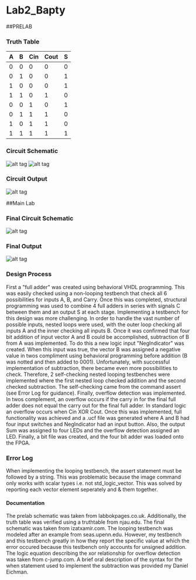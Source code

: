 Lab2_Bapty
==========

##PRELAB

### Truth Table

|   A   |   B   |  Cin  |  Cout  |   S   |
|-------|-------|-------|--------|-------|
| 0     | 0     | 0     | 0      | 0     |
| 0     | 1     | 0     | 0      | 1     |
| 1     | 0     | 0     | 0      | 1     |
| 1     | 1     | 0     | 1      | 0     |
| 0     | 0     | 1     | 0      | 1     |
| 0     | 1     | 1     | 1      | 0     |
| 1     | 0     | 1     | 1      | 0     |
| 1     | 1     | 1     | 1      | 1     |

### Circuit Schematic

![alt tag](https://raw2.github.com/seanbapty/Lab2_Bapty/master/1%20bit%20adder%20schematic%20labbokpages.co.uk.jpg)
![alt tag](https://raw2.github.com/seanbapty/Lab2_Bapty/master/circuitInterface.JPG)

### Circuit Output

![alt tag](https://raw2.github.com/seanbapty/Lab2_Bapty/master/1%20Bit%20Adder%20Output.JPG)

##Main Lab

### Final Circuit Schematic

![alt tag](https://raw2.github.com/seanbapty/Lab2_Bapty/master/fourbitadderschematic.JPG)

### Final Output
![alt tag](https://raw2.github.com/seanbapty/Lab2_Bapty/master/FinalOutput.JPG)

### Design Process

First a "full adder" was created using behavioral VHDL programming. This was easily checked using a non-looping testbench that check all 6 possibilities for inputs A, B, and Carry. Once this was completed, structural programming was used to combine 4 full adders in series with signals C between them and an output S at each stage. Implementing a testbench for this design was more challenging. In order to handle the vast number of possible inputs, nested loops were used, with the outer loop checking all inputs A and the inner checking all inputs B. Once it was confirmed that four bit addition of input vector A and B could be accomplished, subtraction of B from A was implemented. To do this a new logic input "NegIndicator" was created. When this input was true, the vector B was assigned a negative value in twos compliment using behavioral programming before addition (B was notted and then added to 0001). Unfortunately, with successful implementation of subtraction, there became even more possibilities to check. Therefore, 2 self-checking nested looping testbenches were implemented where the first nested loop checked addition and the second checked subtraction. The self-checking came from the command assert (see Error Log for guidance). Finally, overflow detection was implemented. In twos complement, an overflow occurs if the carry in for the final full adder does not equal the carry out for the final full adder. In standard logic an overflow occurs when Cin XOR Cout. Once this was implemented, full functionality was achieved and a .ucf file was generated where A and B had four input switches and NegIndicator had an input button. Also, the output Sum was assigned to four LEDs and the overflow detection assigned an LED. Finally, a bit file was created, and the four bit adder was loaded onto the FPGA.

### Error Log

When implementing the looping testbench, the assert statement must be followed by a string. This was problematic because the image command only works with scalar types i.e. not std_logic_vector. This was solved by reporting each vector element seperately and & them together.

#### Documentation
The prelab schematic was taken from labbokpages.co.uk. Additionally, the truth table was verified using a truthtable from njau.edu. The final schematic was taken from izatxamir.com. The looping testbench was modeled after an example from seas.upenn.edu. However, my testbench and this testbench greatly in how they report the specific value at which the error occured because this testbench only accounts for unsigned addition. The logic equation describing the xor relationship for overflow detection was taken from c-jump.com. A brief oral description of the syntax for the when statement used to implement the subtraction was provided my Daniel Eichman.
